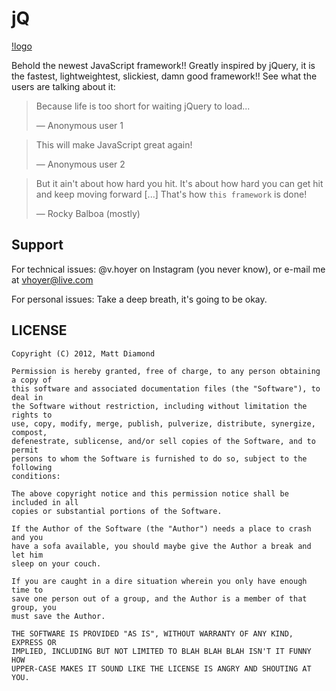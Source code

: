 jQ
==

[!logo](logo.png)

Behold the newest JavaScript framework!! Greatly inspired by jQuery, it is the fastest, lightweightest, slickiest, damn good framework!! See what the users are talking about it:

> Because life is too short for waiting jQuery to load...
>
> — Anonymous user 1

> This will make JavaScript great again!
>
> — Anonymous user 2

> But it ain't about how hard you hit. It's about how hard you can get hit and keep moving forward [...] That's how `this framework` is done!
>
> — Rocky Balboa (mostly)


Support
-------

For technical issues: @v.hoyer on Instagram (you never know), or e-mail me at vhoyer@live.com

For personal issues: Take a deep breath, it's going to be okay.

LICENSE
-------

```
Copyright (C) 2012, Matt Diamond

Permission is hereby granted, free of charge, to any person obtaining a copy of
this software and associated documentation files (the "Software"), to deal in
the Software without restriction, including without limitation the rights to
use, copy, modify, merge, publish, pulverize, distribute, synergize, compost,
defenestrate, sublicense, and/or sell copies of the Software, and to permit
persons to whom the Software is furnished to do so, subject to the following
conditions:

The above copyright notice and this permission notice shall be included in all
copies or substantial portions of the Software.

If the Author of the Software (the "Author") needs a place to crash and you
have a sofa available, you should maybe give the Author a break and let him
sleep on your couch.

If you are caught in a dire situation wherein you only have enough time to
save one person out of a group, and the Author is a member of that group, you
must save the Author.

THE SOFTWARE IS PROVIDED "AS IS", WITHOUT WARRANTY OF ANY KIND, EXPRESS OR
IMPLIED, INCLUDING BUT NOT LIMITED TO BLAH BLAH BLAH ISN'T IT FUNNY HOW
UPPER-CASE MAKES IT SOUND LIKE THE LICENSE IS ANGRY AND SHOUTING AT YOU.
```
